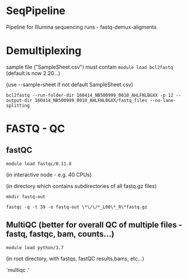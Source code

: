 # SeqPipeline
Pipeline for Illumina sequencing runs - fastq-demux-aligments

# Demultiplexing
sample file ("SampleSheet.csv") must contain 
`module load bcl2fastq`  (default is now 2.20...)

(use --sample-sheet if not default SampleSheet.csv)

`bcl2fastq --run-folder-dir 160414_NB500999_0010_AHLFNLBGXX -p 12 --output-dir 160414_NB500999_0010_AHLFNLBGXX/fastq_files --no-lane-splitting`




# FASTQ - QC
## fastQC
`module load fastqc/0.11.8`

(in interactive node - e.g. 40 CPUs)

(in directory which contains subdirectories of all fastq.gz files)

`mkdir fastq-out`

`fastqc -q -t 39 -o fastq-out \*\/\/*_L00\*_R\*fastq.gz`

## MultiQC  (better for overall QC of multiple files - fastq, fastqc, bam, counts...)
`module load python/3.7`

(in root directory, with fastqs, fastQC results,bams, etc...)

`multiqc .'
